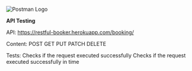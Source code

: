 ![Postman Logo](https://s5.gifyu.com/images/SR2zi.png)

__API Testing__

API: https://restful-booker.herokuapp.com/booking/

Content:
POST
GET
PUT 
PATCH
DELETE

Tests: 
Checks if the request executed successfully
Checks if the request executed successfully in time
